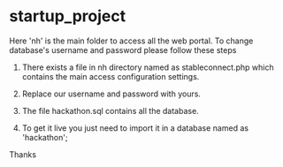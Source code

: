 # startup_project
Here 'nh' is the main folder to access all the web portal.
To change database's username and password please follow these steps

1. There exists a file in nh directory named as stableconnect.php which contains the main access configuration settings.

2. Replace our username and password with yours.

3. The file hackathon.sql contains all the database.

4. To get it live you just need to import it in a database named as 'hackathon';

Thanks

